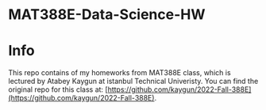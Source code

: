 # MAT388E-Data-Science-HW
# Info

This repo contains of my homeworks from MAT388E class, which is lectured by Atabey Kaygun at istanbul Technical Univeristy. You can find the original repo for this class at: [https://github.com/kaygun/2022-Fall-388E](https://github.com/kaygun/2022-Fall-388E).
